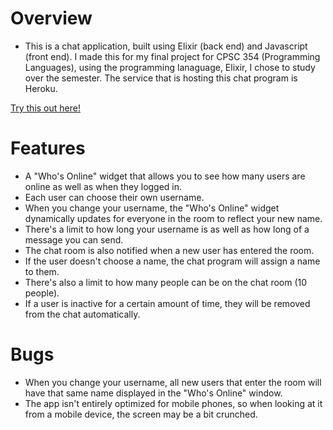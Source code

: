 # Overview
- This is a chat application, built using Elixir (back end) and Javascript (front end). I made this for my final project for CPSC 354 (Programming Languages), using the programming lanaguage, Elixir, I chose to study over the semester. The service that is hosting this chat program is Heroku. 

[Try this out here!](https://secure-fjord-62788.herokuapp.com)

# Features
- A "Who's Online" widget that allows you to see how many users are online as well as when they logged in.
- Each user can choose their own username.
- When you change your username, the "Who's Online" widget dynamically updates for everyone in the room to reflect your new name.
- There's a limit to how long your username is as well as how long of a message you can send.
- The chat room is also notified when a new user has entered the room.
- If the user doesn't choose a name, the chat program will assign a name to them.
- There's also a limit to how many people can be on the chat room (10 people).
- If a user is inactive for a certain amount of time, they will be removed from the chat automatically.

# Bugs
- When you change your username, all new users that enter the room will have that same name displayed in the "Who's Online" window.
- The app isn't entirely optimized for mobile phones, so when looking at it from a mobile device, the screen may be a bit crunched.
